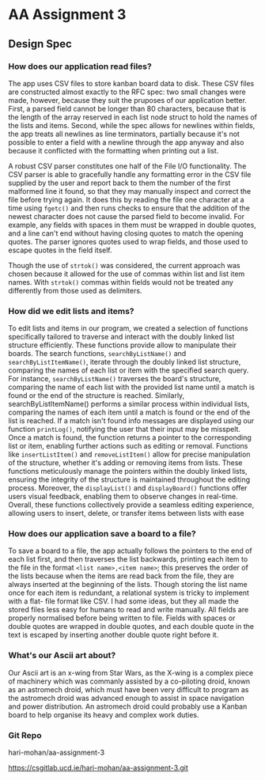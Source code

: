 # AA Assignment 3

## Design Spec

### How does our application read files?

The app uses CSV files to store kanban board data to disk. These CSV files are
constructed almost exactly to the RFC spec: two small changes were made, however,
because they suit the pruposes of our application better. First, a parsed field
cannot be longer than 80 characters, because that is the length of the array 
reserved in each list node struct to hold the names of the lists and items. 
Second, while the spec allows for newlines within fields, the app treats all 
newlines as line terminators, partially because it's not possible to enter a 
field with a newline through the app anyway and also because it conflicted with
the formatting when printing out a list.

A robust CSV parser constitutes one half of the File I/O functionality. The 
CSV parser is able to gracefully handle any formatting error in the CSV
file supplied by the user and report back to them the number of the first
malformed line it found, so that they may manually inspect and correct the file
before trying again. It does this by reading the file one character at a time
using `fgetc()` and then runs checks to ensure that the addition of the newest
character does not cause the parsed field to become invalid. For example, any
fields with spaces in them must be wrapped in double quotes, and a line
can't end without having closing quotes to match the opening quotes. The parser
ignores quotes used to wrap fields, and those used to escape quotes in the
field itself.

Though the use of `strtok()` was considered, the current approach was chosen
because it allowed for the use of commas within list and list item names. With
`strtok()` commas within fields would not be treated any differently from those
used as delimiters.

### How did we edit lists and items?

To edit lists and items in our program, we created a selection of functions specifically 
tailored to traverse and interact with the doubly linked list structure efficiently. These functions provide allow to 
manipulate their boards. The search functions, `searchByListName()` and `searchByListItemName()`, iterate through the 
doubly linked list structure, comparing the names of each list or item with the specified search query. 
For instance, `searchByListName()` traverses the board's structure, comparing the name of each list with 
the provided list name until a match is found or the end of the structure is reached. Similarly, searchByListItemName() 
performs a similar process within individual lists, comparing the names of each item until a match is found or the end of 
the list is reached. If a match isn't found info messages are displayed using our function `printLog()`, notifying 
the user that their input may be misspelt. Once a match is found, the function returns a pointer to the 
corresponding list or item, enabling further actions such as editing or removal. 
Functions like `insertListItem()` and `removeListItem()` allow for precise manipulation of the structure, 
whether it's adding or removing items from lists. These functions meticulously manage the pointers within the doubly 
linked lists, ensuring the integrity of the structure is maintained throughout the editing process. 
Moreover, the `displayList()` and `displayBoard()` functions offer users visual feedback, 
enabling them to observe changes in real-time. Overall, these functions collectively provide a seamless editing experience, 
allowing users to insert, delete, or transfer items between lists with ease

### How does our application save a board to a file?

To save a board to a file, the app actually follows the pointers to the end of
each list first, and then traverses the list backwards, printing each item to 
the file in the format `<list name>,<item name>`; this preserves the order of
the lists because when the items are read back from the file, they are always
inserted at the beginning of the lists. Though storing the list name once for
each item is redundant, a relational system is tricky to implement with a flat-
file format like CSV. I had some ideas, but they all made the stored files
less easy for humans to read and write manually. All fields are properly 
normalised before being written to file. Fields with spaces or double quotes 
are wrapped in double quotes, and each double quote in the text is escaped by 
inserting another double quote right before it.

### What's our Ascii art about?

Our Ascii art is an x-wing from Star Wars, as the X-wing is a complex piece of machinery which was commanly assisted by a co-piloting droid, known as an astromech droid, which must have been very difficult to program as the astromech droid was advanced enough to assist in space navigation and power distribution. An astromech droid could probably use a Kanban board to help organise its heavy and complex work duties.

### Git Repo

hari-mohan/aa-assignment-3

https://csgitlab.ucd.ie/hari-mohan/aa-assignment-3.git